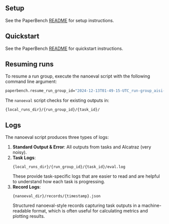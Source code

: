 ## Setup

See the PaperBench [README](../../README.md) for setup instructions.

## Quickstart

See the PaperBench [README](../../README.md) for quickstart instructions.

## Resuming runs

To resume a run group, execute the nanoeval script with the following command line argument:

```bash
paperbench.resume_run_group_id="2024-12-13T01-49-15-UTC_run-group_aisi-basic-agent"  # Replace with your run group id here
```

The `nanoeval` script checks for existing outputs in:

```
{local_runs_dir}/{run_group_id}/{task_id}/
```

## Logs

The nanoeval script produces three types of logs:
1. **Standard Output & Error**: All outputs from tasks and Alcatraz (very noisy).
2. **Task Logs**: 
   ```
   {local_runs_dir}/{run_group_id}/{task_id}/eval.log
   ```
   These provide task-specific logs that are easier to read and are helpful to understand how each task is progressing.
3. **Record Logs**: 
   ```
   {nanoeval_dir}/records/{timestamp}.json
   ```
   Structured nanoeval-style records capturing task outputs in a machine-readable format, which is often useful for calculating metrics and plotting results.

